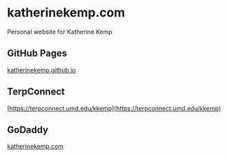 # katherinekemp.com
Personal website for Katherine Kemp

## GitHub Pages
[katherinekemp.github.io](https://katherinekemp.github.io)

## TerpConnect
[https://terpconnect.umd.edu/kkemp](https://terpconnect.umd.edu/kkemp)

## GoDaddy
[katherinekemp.com](https://katherinekemp.com/)